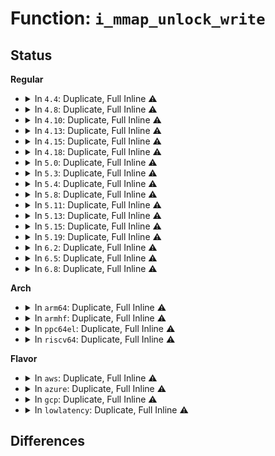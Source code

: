 # Function: <code>i_mmap_unlock_write</code>

## Status
<b>Regular</b>
<ul>
<li>
<details>
<summary>In <code>4.4</code>: Duplicate, Full Inline ⚠️</summary>

**Collision:** Static Duplication

**Inline:** Full

**Transformation:** False

**Instances:**

```
In kernel/fork.c (ffffffff8107fafe)
Location: include/linux/fs.h:502
Inline: True
Inline callers:
  - kernel/fork.c:copy_process
```
```
In mm/memory.c (ffffffff811bdd9e)
Location: include/linux/fs.h:502
Inline: True
Inline callers:
  - mm/memory.c:unmap_single_vma
  - mm/memory.c:unmap_mapping_range
```
```
In mm/mmap.c (ffffffff811c4a91)
Location: include/linux/fs.h:502
Inline: True
Inline callers:
  - mm/mmap.c:unlink_file_vma
  - mm/mmap.c:vma_link
  - mm/mmap.c:vma_adjust
  - mm/mmap.c:mm_drop_all_locks
```
```
In mm/mremap.c (ffffffff811c97e9)
Location: include/linux/fs.h:502
Inline: True
Inline callers:
  - mm/mremap.c:move_page_tables
```
```
In mm/hugetlb.c (ffffffff811ddf25)
Location: include/linux/fs.h:502
Inline: True
Inline callers:
  - mm/hugetlb.c:hugetlb_cow
  - mm/hugetlb.c:hugetlb_change_protection
  - mm/hugetlb.c:huge_pmd_share
```
```
In fs/hugetlbfs/inode.c (ffffffff812f4d90)
Location: include/linux/fs.h:502
Inline: True
Inline callers:
  - fs/hugetlbfs/inode.c:hugetlbfs_fallocate
```
</details>
</li>
<li>
<details>
<summary>In <code>4.8</code>: Duplicate, Full Inline ⚠️</summary>

**Collision:** Static Duplication

**Inline:** Full

**Transformation:** False

**Instances:**

```
In kernel/fork.c (ffffffff81080f5d)
Location: include/linux/fs.h:505
Inline: True
```
```
In mm/memory.c (ffffffff811d97a6)
Location: include/linux/fs.h:505
Inline: True
Inline callers:
  - mm/memory.c:unmap_mapping_range
  - mm/memory.c:unmap_single_vma
```
```
In mm/mmap.c (ffffffff811e4413)
Location: include/linux/fs.h:505
Inline: True
Inline callers:
  - mm/mmap.c:mm_drop_all_locks
  - mm/mmap.c:vma_adjust
  - mm/mmap.c:vma_link
  - mm/mmap.c:unlink_file_vma
```
```
In mm/mremap.c (ffffffff811e5e30)
Location: include/linux/fs.h:505
Inline: True
Inline callers:
  - mm/mremap.c:move_page_tables
  - mm/mremap.c:move_page_tables
```
```
In mm/hugetlb.c (ffffffff811fc82b)
Location: include/linux/fs.h:505
Inline: True
Inline callers:
  - mm/hugetlb.c:huge_pmd_share
  - mm/hugetlb.c:hugetlb_change_protection
  - mm/hugetlb.c:hugetlb_cow
```
```
In mm/khugepaged.c (ffffffff8121ae9d)
Location: include/linux/fs.h:505
Inline: True
Inline callers:
  - mm/khugepaged.c:collapse_shmem
```
```
In fs/hugetlbfs/inode.c (ffffffff81328623)
Location: include/linux/fs.h:505
Inline: True
Inline callers:
  - fs/hugetlbfs/inode.c:hugetlbfs_fallocate
  - fs/hugetlbfs/inode.c:remove_inode_hugepages
```
</details>
</li>
<li>
<details>
<summary>In <code>4.10</code>: Duplicate, Full Inline ⚠️</summary>

**Collision:** Static Duplication

**Inline:** Full

**Transformation:** False

**Instances:**

```
In kernel/fork.c (ffffffff81085962)
Location: include/linux/fs.h:456
Inline: True
```
```
In mm/memory.c (ffffffff811e8bb6)
Location: include/linux/fs.h:456
Inline: True
Inline callers:
  - mm/memory.c:unmap_mapping_range
  - mm/memory.c:unmap_single_vma
```
```
In mm/mmap.c (ffffffff811f4454)
Location: include/linux/fs.h:456
Inline: True
Inline callers:
  - mm/mmap.c:mm_drop_all_locks
  - mm/mmap.c:__vma_adjust
  - mm/mmap.c:vma_link
  - mm/mmap.c:unlink_file_vma
```
```
In mm/mremap.c (ffffffff811f6127)
Location: include/linux/fs.h:456
Inline: True
Inline callers:
  - mm/mremap.c:move_page_tables
  - mm/mremap.c:move_page_tables
```
```
In mm/hugetlb.c (ffffffff8120d31b)
Location: include/linux/fs.h:456
Inline: True
Inline callers:
  - mm/hugetlb.c:huge_pmd_share
  - mm/hugetlb.c:hugetlb_change_protection
  - mm/hugetlb.c:hugetlb_cow
```
```
In mm/khugepaged.c (ffffffff8122ccf2)
Location: include/linux/fs.h:456
Inline: True
Inline callers:
  - mm/khugepaged.c:collapse_shmem
```
```
In fs/hugetlbfs/inode.c (ffffffff8133e373)
Location: include/linux/fs.h:456
Inline: True
Inline callers:
  - fs/hugetlbfs/inode.c:hugetlbfs_fallocate
  - fs/hugetlbfs/inode.c:remove_inode_hugepages
```
</details>
</li>
<li>
<details>
<summary>In <code>4.13</code>: Duplicate, Full Inline ⚠️</summary>

**Collision:** Static Duplication

**Inline:** Full

**Transformation:** False

**Instances:**

```
In kernel/fork.c (ffffffff81082fca)
Location: include/linux/fs.h:467
Inline: True
```
```
In mm/memory.c (ffffffff811f3e0e)
Location: include/linux/fs.h:467
Inline: True
Inline callers:
  - mm/memory.c:unmap_mapping_range
  - mm/memory.c:unmap_single_vma
```
```
In mm/mmap.c (ffffffff811ff3d4)
Location: include/linux/fs.h:467
Inline: True
Inline callers:
  - mm/mmap.c:mm_drop_all_locks
  - mm/mmap.c:__vma_adjust
  - mm/mmap.c:vma_link
  - mm/mmap.c:unlink_file_vma
```
```
In mm/mremap.c (ffffffff81200f19)
Location: include/linux/fs.h:467
Inline: True
Inline callers:
  - mm/mremap.c:move_page_tables
  - mm/mremap.c:move_page_tables
```
```
In mm/hugetlb.c (ffffffff812191d0)
Location: include/linux/fs.h:467
Inline: True
Inline callers:
  - mm/hugetlb.c:huge_pmd_share
  - mm/hugetlb.c:hugetlb_change_protection
  - mm/hugetlb.c:hugetlb_cow
```
```
In mm/khugepaged.c (ffffffff81239576)
Location: include/linux/fs.h:467
Inline: True
Inline callers:
  - mm/khugepaged.c:collapse_shmem
```
```
In fs/hugetlbfs/inode.c (ffffffff81352fb0)
Location: include/linux/fs.h:467
Inline: True
Inline callers:
  - fs/hugetlbfs/inode.c:hugetlbfs_fallocate
  - fs/hugetlbfs/inode.c:remove_inode_hugepages
```
</details>
</li>
<li>
<details>
<summary>In <code>4.15</code>: Duplicate, Full Inline ⚠️</summary>

**Collision:** Static Duplication

**Inline:** Full

**Transformation:** False

**Instances:**

```
In kernel/fork.c (ffffffff810890e5)
Location: include/linux/fs.h:471
Inline: True
```
```
In mm/memory.c (ffffffff8120bace)
Location: include/linux/fs.h:471
Inline: True
Inline callers:
  - mm/memory.c:unmap_mapping_range
  - mm/memory.c:unmap_single_vma
```
```
In mm/mmap.c (ffffffff812179d4)
Location: include/linux/fs.h:471
Inline: True
Inline callers:
  - mm/mmap.c:mm_drop_all_locks
  - mm/mmap.c:__vma_adjust
  - mm/mmap.c:vma_link
  - mm/mmap.c:unlink_file_vma
```
```
In mm/mremap.c (ffffffff81219866)
Location: include/linux/fs.h:471
Inline: True
Inline callers:
  - mm/mremap.c:move_page_tables
  - mm/mremap.c:move_page_tables
```
```
In mm/hugetlb.c (ffffffff81234185)
Location: include/linux/fs.h:471
Inline: True
Inline callers:
  - mm/hugetlb.c:huge_pmd_share
  - mm/hugetlb.c:hugetlb_change_protection
  - mm/hugetlb.c:hugetlb_cow
```
```
In mm/khugepaged.c (ffffffff81257ce5)
Location: include/linux/fs.h:471
Inline: True
Inline callers:
  - mm/khugepaged.c:collapse_shmem
```
```
In fs/hugetlbfs/inode.c (ffffffff81377b1c)
Location: include/linux/fs.h:471
Inline: True
Inline callers:
  - fs/hugetlbfs/inode.c:hugetlbfs_fallocate
  - fs/hugetlbfs/inode.c:remove_inode_hugepages
```
</details>
</li>
<li>
<details>
<summary>In <code>4.18</code>: Duplicate, Full Inline ⚠️</summary>

**Collision:** Static Duplication

**Inline:** Full

**Transformation:** False

**Instances:**

```
In kernel/fork.c (ffffffff8108ba20)
Location: include/linux/fs.h:473
Inline: True
Inline callers:
  - kernel/fork.c:copy_mm
```
```
In mm/memory.c (ffffffff8122d09a)
Location: include/linux/fs.h:473
Inline: True
Inline callers:
  - mm/memory.c:unmap_mapping_pages
  - mm/memory.c:unmap_single_vma
```
```
In mm/mmap.c (ffffffff81238d30)
Location: include/linux/fs.h:473
Inline: True
Inline callers:
  - mm/mmap.c:mm_drop_all_locks
  - mm/mmap.c:__vma_adjust
  - mm/mmap.c:vma_link
  - mm/mmap.c:unlink_file_vma
```
```
In mm/mremap.c (ffffffff8123b190)
Location: include/linux/fs.h:473
Inline: True
Inline callers:
  - mm/mremap.c:move_page_tables
  - mm/mremap.c:move_page_tables
```
```
In mm/hugetlb.c (ffffffff8125727b)
Location: include/linux/fs.h:473
Inline: True
Inline callers:
  - mm/hugetlb.c:huge_pmd_share
  - mm/hugetlb.c:hugetlb_change_protection
  - mm/hugetlb.c:hugetlb_cow
```
```
In mm/khugepaged.c (ffffffff8127bc20)
Location: include/linux/fs.h:473
Inline: True
Inline callers:
  - mm/khugepaged.c:collapse_shmem
```
```
In fs/hugetlbfs/inode.c (ffffffff813a624a)
Location: include/linux/fs.h:473
Inline: True
Inline callers:
  - fs/hugetlbfs/inode.c:hugetlbfs_setattr
  - fs/hugetlbfs/inode.c:hugetlbfs_fallocate
  - fs/hugetlbfs/inode.c:remove_inode_hugepages
```
</details>
</li>
<li>
<details>
<summary>In <code>5.0</code>: Duplicate, Full Inline ⚠️</summary>

**Collision:** Static Duplication

**Inline:** Full

**Transformation:** False

**Instances:**

```
In kernel/fork.c (ffffffff81095535)
Location: include/linux/fs.h:510
Inline: True
```
```
In mm/memory.c (ffffffff8124062a)
Location: include/linux/fs.h:510
Inline: True
Inline callers:
  - mm/memory.c:unmap_mapping_pages
  - mm/memory.c:unmap_single_vma
```
```
In mm/mmap.c (ffffffff8124c6f0)
Location: include/linux/fs.h:510
Inline: True
Inline callers:
  - mm/mmap.c:mm_drop_all_locks
  - mm/mmap.c:__vma_adjust
  - mm/mmap.c:vma_link
  - mm/mmap.c:unlink_file_vma
```
```
In mm/mremap.c (ffffffff8124e9f6)
Location: include/linux/fs.h:510
Inline: True
```
```
In mm/hugetlb.c (ffffffff8126b8ef)
Location: include/linux/fs.h:510
Inline: True
Inline callers:
  - mm/hugetlb.c:huge_pmd_share
  - mm/hugetlb.c:hugetlb_change_protection
  - mm/hugetlb.c:hugetlb_cow
```
```
In mm/khugepaged.c (ffffffff8129002b)
Location: include/linux/fs.h:510
Inline: True
Inline callers:
  - mm/khugepaged.c:collapse_shmem
```
```
In fs/hugetlbfs/inode.c (ffffffff813bec7a)
Location: include/linux/fs.h:510
Inline: True
Inline callers:
  - fs/hugetlbfs/inode.c:hugetlbfs_setattr
  - fs/hugetlbfs/inode.c:hugetlbfs_fallocate
  - fs/hugetlbfs/inode.c:remove_inode_hugepages
```
</details>
</li>
<li>
<details>
<summary>In <code>5.3</code>: Duplicate, Full Inline ⚠️</summary>

**Collision:** Static Duplication

**Inline:** Full

**Transformation:** False

**Instances:**

```
In kernel/fork.c (ffffffff8109785d)
Location: include/linux/fs.h:522
Inline: True
Inline callers:
  - kernel/fork.c:dup_mmap
```
```
In mm/memory.c (ffffffff812528d8)
Location: include/linux/fs.h:522
Inline: True
Inline callers:
  - mm/memory.c:unmap_mapping_pages
  - mm/memory.c:unmap_single_vma
```
```
In mm/mmap.c (ffffffff8125eb20)
Location: include/linux/fs.h:522
Inline: True
Inline callers:
  - mm/mmap.c:mm_drop_all_locks
  - mm/mmap.c:__vma_adjust
  - mm/mmap.c:vma_link
  - mm/mmap.c:unlink_file_vma
```
```
In mm/mremap.c (ffffffff81260d46)
Location: include/linux/fs.h:522
Inline: True
```
```
In mm/hugetlb.c (ffffffff81286be9)
Location: include/linux/fs.h:522
Inline: True
Inline callers:
  - mm/hugetlb.c:huge_pmd_share
  - mm/hugetlb.c:hugetlb_change_protection
  - mm/hugetlb.c:hugetlb_cow
```
```
In mm/khugepaged.c (ffffffff812ab147)
Location: include/linux/fs.h:522
Inline: True
Inline callers:
  - mm/khugepaged.c:collapse_shmem
```
```
In fs/hugetlbfs/inode.c (ffffffff813e950e)
Location: include/linux/fs.h:522
Inline: True
Inline callers:
  - fs/hugetlbfs/inode.c:hugetlbfs_setattr
  - fs/hugetlbfs/inode.c:hugetlbfs_fallocate
  - fs/hugetlbfs/inode.c:remove_inode_hugepages
```
</details>
</li>
<li>
<details>
<summary>In <code>5.4</code>: Duplicate, Full Inline ⚠️</summary>

**Collision:** Static Duplication

**Inline:** Full

**Transformation:** False

**Instances:**

```
In kernel/fork.c (ffffffff8109df1d)
Location: include/linux/fs.h:529
Inline: True
Inline callers:
  - kernel/fork.c:dup_mmap
```
```
In mm/memory.c (ffffffff81260e38)
Location: include/linux/fs.h:529
Inline: True
Inline callers:
  - mm/memory.c:unmap_mapping_pages
  - mm/memory.c:unmap_single_vma
```
```
In mm/mmap.c (ffffffff8126d331)
Location: include/linux/fs.h:529
Inline: True
Inline callers:
  - mm/mmap.c:mm_drop_all_locks
  - mm/mmap.c:__vma_adjust
  - mm/mmap.c:vma_link
  - mm/mmap.c:unlink_file_vma
```
```
In mm/mremap.c (ffffffff8126f4d6)
Location: include/linux/fs.h:529
Inline: True
```
```
In mm/hugetlb.c (ffffffff812967e9)
Location: include/linux/fs.h:529
Inline: True
Inline callers:
  - mm/hugetlb.c:huge_pmd_share
  - mm/hugetlb.c:hugetlb_change_protection
  - mm/hugetlb.c:hugetlb_cow
```
```
In mm/khugepaged.c (ffffffff812bcae0)
Location: include/linux/fs.h:529
Inline: True
Inline callers:
  - mm/khugepaged.c:collapse_file
```
```
In fs/hugetlbfs/inode.c (ffffffff814035ae)
Location: include/linux/fs.h:529
Inline: True
Inline callers:
  - fs/hugetlbfs/inode.c:hugetlbfs_setattr
  - fs/hugetlbfs/inode.c:hugetlbfs_fallocate
  - fs/hugetlbfs/inode.c:remove_inode_hugepages
```
</details>
</li>
<li>
<details>
<summary>In <code>5.8</code>: Duplicate, Full Inline ⚠️</summary>

**Collision:** Static Duplication

**Inline:** Full

**Transformation:** False

**Instances:**

```
In kernel/fork.c (ffffffff810a559e)
Location: include/linux/fs.h:537
Inline: True
Inline callers:
  - kernel/fork.c:dup_mmap
```
```
In mm/memory.c (ffffffff812912b8)
Location: include/linux/fs.h:537
Inline: True
Inline callers:
  - mm/memory.c:unmap_mapping_pages
  - mm/memory.c:unmap_single_vma
```
```
In mm/mmap.c (ffffffff8129d531)
Location: include/linux/fs.h:537
Inline: True
Inline callers:
  - mm/mmap.c:mm_drop_all_locks
  - mm/mmap.c:__vma_adjust
  - mm/mmap.c:vma_link
  - mm/mmap.c:unlink_file_vma
```
```
In mm/mremap.c (ffffffff812a072d)
Location: include/linux/fs.h:537
Inline: True
Inline callers:
  - mm/mremap.c:move_page_tables
  - mm/mremap.c:move_page_tables
```
```
In mm/hugetlb.c (ffffffff812c98d5)
Location: include/linux/fs.h:537
Inline: True
Inline callers:
  - mm/hugetlb.c:hugetlb_change_protection
  - mm/hugetlb.c:hugetlb_page_mapping_lock_write
  - mm/hugetlb.c:hugetlb_page_mapping_lock_write
```
```
In mm/migrate.c (ffffffff812e6085)
Location: include/linux/fs.h:537
Inline: True
Inline callers:
  - mm/migrate.c:unmap_and_move_huge_page
```
```
In mm/khugepaged.c (ffffffff812f127e)
Location: include/linux/fs.h:537
Inline: True
Inline callers:
  - mm/khugepaged.c:retract_page_tables
```
```
In mm/memory-failure.c (ffffffff813011fc)
Location: include/linux/fs.h:537
Inline: True
```
```
In fs/hugetlbfs/inode.c (ffffffff81451374)
Location: include/linux/fs.h:537
Inline: True
Inline callers:
  - fs/hugetlbfs/inode.c:hugetlbfs_setattr
  - fs/hugetlbfs/inode.c:hugetlbfs_punch_hole
  - fs/hugetlbfs/inode.c:remove_inode_hugepages
```
</details>
</li>
<li>
<details>
<summary>In <code>5.11</code>: Duplicate, Full Inline ⚠️</summary>

**Collision:** Static Duplication

**Inline:** Full

**Transformation:** False

**Instances:**

```
In kernel/fork.c (ffffffff810a0d1a)
Location: include/linux/fs.h:501
Inline: True
Inline callers:
  - kernel/fork.c:dup_mmap
```
```
In mm/memory.c (ffffffff8129bc28)
Location: include/linux/fs.h:501
Inline: True
Inline callers:
  - mm/memory.c:unmap_mapping_pages
  - mm/memory.c:unmap_single_vma
```
```
In mm/mmap.c (ffffffff812a8942)
Location: include/linux/fs.h:501
Inline: True
Inline callers:
  - mm/mmap.c:mm_drop_all_locks
  - mm/mmap.c:__vma_adjust
  - mm/mmap.c:vma_link
  - mm/mmap.c:unlink_file_vma
```
```
In mm/mremap.c (ffffffff812abcff)
Location: include/linux/fs.h:501
Inline: True
Inline callers:
  - mm/mremap.c:move_page_tables
  - mm/mremap.c:move_page_tables
  - mm/mremap.c:move_page_tables
```
```
In mm/hugetlb.c (ffffffff812d5463)
Location: include/linux/fs.h:501
Inline: True
Inline callers:
  - mm/hugetlb.c:hugetlb_change_protection
```
```
In mm/migrate.c (ffffffff812f153d)
Location: include/linux/fs.h:501
Inline: True
Inline callers:
  - mm/migrate.c:unmap_and_move_huge_page
```
```
In mm/khugepaged.c (ffffffff812fc7d9)
Location: include/linux/fs.h:501
Inline: True
Inline callers:
  - mm/khugepaged.c:retract_page_tables
```
```
In mm/memory-failure.c (ffffffff8130d266)
Location: include/linux/fs.h:501
Inline: True
```
```
In fs/hugetlbfs/inode.c (ffffffff8146d894)
Location: include/linux/fs.h:501
Inline: True
Inline callers:
  - fs/hugetlbfs/inode.c:hugetlbfs_setattr
  - fs/hugetlbfs/inode.c:hugetlbfs_punch_hole
  - fs/hugetlbfs/inode.c:remove_inode_hugepages
```
</details>
</li>
<li>
<details>
<summary>In <code>5.13</code>: Duplicate, Full Inline ⚠️</summary>

**Collision:** Static Duplication

**Inline:** Full

**Transformation:** False

**Instances:**

```
In kernel/fork.c (ffffffff810a1a8c)
Location: include/linux/fs.h:502
Inline: True
Inline callers:
  - kernel/fork.c:dup_mmap
```
```
In mm/memory.c (ffffffff812a0ec5)
Location: include/linux/fs.h:502
Inline: True
Inline callers:
  - mm/memory.c:unmap_mapping_pages
  - mm/memory.c:unmap_mapping_page
  - mm/memory.c:unmap_single_vma
```
```
In mm/mmap.c (ffffffff812addef)
Location: include/linux/fs.h:502
Inline: True
Inline callers:
  - mm/mmap.c:mm_drop_all_locks
  - mm/mmap.c:__vma_adjust
  - mm/mmap.c:vma_link
  - mm/mmap.c:unlink_file_vma
```
```
In mm/mremap.c (ffffffff812b10cf)
Location: include/linux/fs.h:502
Inline: True
Inline callers:
  - mm/mremap.c:move_page_tables
  - mm/mremap.c:move_page_tables
  - mm/mremap.c:move_page_tables
```
```
In mm/hugetlb.c (ffffffff812de9c2)
Location: include/linux/fs.h:502
Inline: True
Inline callers:
  - mm/hugetlb.c:hugetlb_unshare_all_pmds
  - mm/hugetlb.c:hugetlb_change_protection
  - mm/hugetlb.c:hugetlb_cow
```
```
In mm/migrate.c (ffffffff812f783b)
Location: include/linux/fs.h:502
Inline: True
Inline callers:
  - mm/migrate.c:unmap_and_move_huge_page
```
```
In mm/khugepaged.c (ffffffff81303546)
Location: include/linux/fs.h:502
Inline: True
Inline callers:
  - mm/khugepaged.c:retract_page_tables
```
```
In mm/memory-failure.c (ffffffff81313803)
Location: include/linux/fs.h:502
Inline: True
```
```
In fs/hugetlbfs/inode.c (ffffffff81472e07)
Location: include/linux/fs.h:502
Inline: True
Inline callers:
  - fs/hugetlbfs/inode.c:hugetlbfs_setattr
  - fs/hugetlbfs/inode.c:hugetlbfs_fallocate
  - fs/hugetlbfs/inode.c:remove_inode_hugepages
```
</details>
</li>
<li>
<details>
<summary>In <code>5.15</code>: Duplicate, Full Inline ⚠️</summary>

**Collision:** Static Duplication

**Inline:** Full

**Transformation:** False

**Instances:**

```
In kernel/fork.c (ffffffff810b3651)
Location: include/linux/fs.h:509
Inline: True
Inline callers:
  - kernel/fork.c:dup_mmap
```
```
In mm/memory.c (ffffffff812e1845)
Location: include/linux/fs.h:509
Inline: True
Inline callers:
  - mm/memory.c:unmap_mapping_pages
  - mm/memory.c:unmap_mapping_page
  - mm/memory.c:unmap_single_vma
```
```
In mm/mmap.c (ffffffff812ef565)
Location: include/linux/fs.h:509
Inline: True
Inline callers:
  - mm/mmap.c:mm_drop_all_locks
  - mm/mmap.c:__vma_adjust
  - mm/mmap.c:vma_link
  - mm/mmap.c:unlink_file_vma
```
```
In mm/mremap.c (ffffffff812f2934)
Location: include/linux/fs.h:509
Inline: True
Inline callers:
  - mm/mremap.c:move_page_tables
  - mm/mremap.c:move_page_tables
  - mm/mremap.c:move_page_tables
  - mm/mremap.c:move_page_tables
```
```
In mm/hugetlb.c (ffffffff81325da7)
Location: include/linux/fs.h:509
Inline: True
Inline callers:
  - mm/hugetlb.c:hugetlb_unshare_all_pmds
  - mm/hugetlb.c:hugetlb_change_protection
  - mm/hugetlb.c:hugetlb_cow
```
```
In mm/migrate.c (ffffffff81341ea5)
Location: include/linux/fs.h:509
Inline: True
Inline callers:
  - mm/migrate.c:unmap_and_move_huge_page
```
```
In mm/khugepaged.c (ffffffff8134d2b0)
Location: include/linux/fs.h:509
Inline: True
Inline callers:
  - mm/khugepaged.c:retract_page_tables
```
```
In mm/memory-failure.c (ffffffff81360511)
Location: include/linux/fs.h:509
Inline: True
Inline callers:
  - mm/memory-failure.c:hwpoison_user_mappings
```
```
In fs/hugetlbfs/inode.c (ffffffff814c9917)
Location: include/linux/fs.h:509
Inline: True
Inline callers:
  - fs/hugetlbfs/inode.c:hugetlbfs_setattr
  - fs/hugetlbfs/inode.c:hugetlbfs_fallocate
  - fs/hugetlbfs/inode.c:remove_inode_hugepages
```
</details>
</li>
<li>
<details>
<summary>In <code>5.19</code>: Duplicate, Full Inline ⚠️</summary>

**Collision:** Static Duplication

**Inline:** Full

**Transformation:** False

**Instances:**

```
In kernel/fork.c (ffffffff810c988a)
Location: include/linux/fs.h:459
Inline: True
Inline callers:
  - kernel/fork.c:dup_mmap
```
```
In mm/memory.c (ffffffff81341fbb)
Location: include/linux/fs.h:459
Inline: True
Inline callers:
  - mm/memory.c:unmap_single_vma
```
```
In mm/mmap.c (ffffffff81352a22)
Location: include/linux/fs.h:459
Inline: True
Inline callers:
  - mm/mmap.c:mm_drop_all_locks
  - mm/mmap.c:__vma_adjust
  - mm/mmap.c:vma_link
  - mm/mmap.c:unlink_file_vma
```
```
In mm/mremap.c (ffffffff81356ae6)
Location: include/linux/fs.h:459
Inline: True
Inline callers:
  - mm/mremap.c:move_page_tables
  - mm/mremap.c:move_page_tables
  - mm/mremap.c:move_page_tables
  - mm/mremap.c:move_page_tables
```
```
In mm/hugetlb.c (ffffffff81394b12)
Location: include/linux/fs.h:459
Inline: True
Inline callers:
  - mm/hugetlb.c:hugetlb_unshare_all_pmds
  - mm/hugetlb.c:hugetlb_change_protection
  - mm/hugetlb.c:hugetlb_wp
  - mm/hugetlb.c:move_hugetlb_page_tables
```
```
In mm/migrate.c (ffffffff813b3c6e)
Location: include/linux/fs.h:459
Inline: True
Inline callers:
  - mm/migrate.c:unmap_and_move_huge_page
```
```
In mm/khugepaged.c (ffffffff813c3ceb)
Location: include/linux/fs.h:459
Inline: True
Inline callers:
  - mm/khugepaged.c:retract_page_tables
```
```
In mm/memory-failure.c (ffffffff813dbeae)
Location: include/linux/fs.h:459
Inline: True
Inline callers:
  - mm/memory-failure.c:hwpoison_user_mappings
```
```
In fs/hugetlbfs/inode.c (ffffffff81555ad0)
Location: include/linux/fs.h:459
Inline: True
Inline callers:
  - fs/hugetlbfs/inode.c:hugetlbfs_setattr
  - fs/hugetlbfs/inode.c:hugetlbfs_fallocate
  - fs/hugetlbfs/inode.c:remove_inode_hugepages
```
</details>
</li>
<li>
<details>
<summary>In <code>6.2</code>: Duplicate, Full Inline ⚠️</summary>

**Collision:** Static Duplication

**Inline:** Full

**Transformation:** False

**Instances:**

```
In kernel/fork.c (ffffffff810e6e9a)
Location: include/linux/fs.h:474
Inline: True
Inline callers:
  - kernel/fork.c:dup_mmap
```
```
In mm/mmap.c (ffffffff813cca7d)
Location: include/linux/fs.h:474
Inline: True
Inline callers:
  - mm/mmap.c:mm_drop_all_locks
  - mm/mmap.c:mmap_region
  - mm/mmap.c:__vma_adjust
  - mm/mmap.c:vma_expand
  - mm/mmap.c:vma_link
  - mm/mmap.c:unlink_file_vma
```
```
In mm/mremap.c (ffffffff813d1085)
Location: include/linux/fs.h:474
Inline: True
Inline callers:
  - mm/mremap.c:move_page_tables
  - mm/mremap.c:move_page_tables
  - mm/mremap.c:move_page_tables
  - mm/mremap.c:move_page_tables
```
```
In mm/hugetlb.c (ffffffff8140de56)
Location: include/linux/fs.h:474
Inline: True
Inline callers:
  - mm/hugetlb.c:hugetlb_unshare_pmds
  - mm/hugetlb.c:hugetlb_change_protection
  - mm/hugetlb.c:hugetlb_wp
  - mm/hugetlb.c:__unmap_hugepage_range_final
  - mm/hugetlb.c:__unmap_hugepage_range_final
  - mm/hugetlb.c:move_hugetlb_page_tables
```
```
In mm/migrate.c (ffffffff814348bb)
Location: include/linux/fs.h:474
Inline: True
Inline callers:
  - mm/migrate.c:unmap_and_move_huge_page
```
```
In mm/khugepaged.c (ffffffff81447bf5)
Location: include/linux/fs.h:474
Inline: True
Inline callers:
  - mm/khugepaged.c:retract_page_tables
  - mm/khugepaged.c:collapse_pte_mapped_thp
  - mm/khugepaged.c:collapse_pte_mapped_thp
```
```
In mm/memory-failure.c (ffffffff81462cc0)
Location: include/linux/fs.h:474
Inline: True
Inline callers:
  - mm/memory-failure.c:hwpoison_user_mappings
```
```
In fs/hugetlbfs/inode.c (ffffffff815f6d50)
Location: include/linux/fs.h:474
Inline: True
Inline callers:
  - fs/hugetlbfs/inode.c:hugetlbfs_setattr
  - fs/hugetlbfs/inode.c:hugetlbfs_fallocate
  - fs/hugetlbfs/inode.c:hugetlb_unmap_file_folio
```
</details>
</li>
<li>
<details>
<summary>In <code>6.5</code>: Duplicate, Full Inline ⚠️</summary>

**Collision:** Static Duplication

**Inline:** Full

**Transformation:** False

**Instances:**

```
In kernel/fork.c (ffffffff810f28d2)
Location: include/linux/fs.h:489
Inline: True
Inline callers:
  - kernel/fork.c:dup_mmap
```
```
In mm/mmap.c (ffffffff81401352)
Location: include/linux/fs.h:489
Inline: True
Inline callers:
  - mm/mmap.c:mm_drop_all_locks
  - mm/mmap.c:mmap_region
  - mm/mmap.c:vma_complete
  - mm/mmap.c:vma_link
  - mm/mmap.c:unlink_file_vma
```
```
In mm/mremap.c (ffffffff81405a6b)
Location: include/linux/fs.h:489
Inline: True
Inline callers:
  - mm/mremap.c:move_page_tables
  - mm/mremap.c:move_page_tables
  - mm/mremap.c:move_page_tables
  - mm/mremap.c:move_page_tables
```
```
In mm/hugetlb.c (ffffffff81441237)
Location: include/linux/fs.h:489
Inline: True
Inline callers:
  - mm/hugetlb.c:hugetlb_unshare_pmds
  - mm/hugetlb.c:hugetlb_change_protection
  - mm/hugetlb.c:hugetlb_wp
  - mm/hugetlb.c:__unmap_hugepage_range_final
  - mm/hugetlb.c:__unmap_hugepage_range_final
  - mm/hugetlb.c:move_hugetlb_page_tables
```
```
In mm/migrate.c (ffffffff8146a1ef)
Location: include/linux/fs.h:489
Inline: True
Inline callers:
  - mm/migrate.c:unmap_and_move_huge_page
```
```
In mm/khugepaged.c (ffffffff8147d54f)
Location: include/linux/fs.h:489
Inline: True
Inline callers:
  - mm/khugepaged.c:retract_page_tables
  - mm/khugepaged.c:collapse_pte_mapped_thp
  - mm/khugepaged.c:collapse_pte_mapped_thp
```
```
In mm/memory-failure.c (ffffffff8149860c)
Location: include/linux/fs.h:489
Inline: True
Inline callers:
  - mm/memory-failure.c:hwpoison_user_mappings
```
```
In fs/hugetlbfs/inode.c (ffffffff8162ee10)
Location: include/linux/fs.h:489
Inline: True
Inline callers:
  - fs/hugetlbfs/inode.c:hugetlbfs_setattr
  - fs/hugetlbfs/inode.c:hugetlbfs_fallocate
  - fs/hugetlbfs/inode.c:hugetlb_unmap_file_folio
```
</details>
</li>
<li>
<details>
<summary>In <code>6.8</code>: Duplicate, Full Inline ⚠️</summary>

**Collision:** Static Duplication

**Inline:** Full

**Transformation:** False

**Instances:**

```
In kernel/fork.c (ffffffff810fb588)
Location: include/linux/fs.h:522
Inline: True
Inline callers:
  - kernel/fork.c:dup_mmap
```
```
In mm/mmap.c (ffffffff8142d9a0)
Location: include/linux/fs.h:522
Inline: True
Inline callers:
  - mm/mmap.c:mm_drop_all_locks
  - mm/mmap.c:mmap_region
  - mm/mmap.c:vma_complete
  - mm/mmap.c:vma_link
  - mm/mmap.c:unlink_file_vma
```
```
In mm/mremap.c (ffffffff81431ecc)
Location: include/linux/fs.h:522
Inline: True
Inline callers:
  - mm/mremap.c:move_page_tables
  - mm/mremap.c:move_page_tables
  - mm/mremap.c:move_page_tables
```
```
In mm/hugetlb.c (ffffffff8147b348)
Location: include/linux/fs.h:522
Inline: True
Inline callers:
  - mm/hugetlb.c:hugetlb_unshare_pmds
  - mm/hugetlb.c:hugetlb_change_protection
  - mm/hugetlb.c:hugetlb_wp
  - mm/hugetlb.c:__hugetlb_zap_end
  - mm/hugetlb.c:move_hugetlb_page_tables
```
```
In mm/migrate.c (ffffffff814991b9)
Location: include/linux/fs.h:522
Inline: True
Inline callers:
  - mm/migrate.c:unmap_and_move_huge_page
```
```
In mm/memory-failure.c (ffffffff814c7fee)
Location: include/linux/fs.h:522
Inline: True
Inline callers:
  - mm/memory-failure.c:hwpoison_user_mappings
```
```
In fs/proc/task_mmu.c (ffffffff8159d4f8)
Location: include/linux/fs.h:522
Inline: True
Inline callers:
  - fs/proc/task_mmu.c:pagemap_scan_hugetlb_entry
```
```
In fs/hugetlbfs/inode.c (ffffffff81668300)
Location: include/linux/fs.h:522
Inline: True
Inline callers:
  - fs/hugetlbfs/inode.c:hugetlbfs_setattr
  - fs/hugetlbfs/inode.c:hugetlbfs_fallocate
  - fs/hugetlbfs/inode.c:hugetlb_unmap_file_folio
```
</details>
</li>
</ul>
<b>Arch</b>
<ul>
<li>
<details>
<summary>In <code>arm64</code>: Duplicate, Full Inline ⚠️</summary>

**Collision:** Static Duplication

**Inline:** Full

**Transformation:** False

**Instances:**

```
In kernel/fork.c (ffff8000100f2b74)
Location: include/linux/fs.h:529
Inline: True
Inline callers:
  - kernel/fork.c:dup_mmap
```
```
In mm/memory.c (ffff8000102f81ec)
Location: include/linux/fs.h:529
Inline: True
Inline callers:
  - mm/memory.c:unmap_mapping_pages
  - mm/memory.c:unmap_single_vma
```
```
In mm/mmap.c (ffff800010304408)
Location: include/linux/fs.h:529
Inline: True
Inline callers:
  - mm/mmap.c:mm_drop_all_locks
  - mm/mmap.c:__vma_adjust
  - mm/mmap.c:vma_link
  - mm/mmap.c:unlink_file_vma
```
```
In mm/mremap.c (ffff800010306530)
Location: include/linux/fs.h:529
Inline: True
Inline callers:
  - mm/mremap.c:move_page_tables
  - mm/mremap.c:move_page_tables
```
```
In mm/hugetlb.c (ffff800010333808)
Location: include/linux/fs.h:529
Inline: True
Inline callers:
  - mm/hugetlb.c:huge_pmd_share
  - mm/hugetlb.c:hugetlb_change_protection
  - mm/hugetlb.c:hugetlb_cow
```
```
In mm/khugepaged.c (ffff80001035dd10)
Location: include/linux/fs.h:529
Inline: True
Inline callers:
  - mm/khugepaged.c:collapse_file
```
```
In fs/hugetlbfs/inode.c (ffff8000104e2030)
Location: include/linux/fs.h:529
Inline: True
Inline callers:
  - fs/hugetlbfs/inode.c:hugetlbfs_setattr
  - fs/hugetlbfs/inode.c:hugetlbfs_fallocate
  - fs/hugetlbfs/inode.c:remove_inode_hugepages
```
</details>
</li>
<li>
<details>
<summary>In <code>armhf</code>: Duplicate, Full Inline ⚠️</summary>

**Collision:** Static Duplication

**Inline:** Full

**Transformation:** False

**Instances:**

```
In kernel/fork.c (c0351424)
Location: include/linux/fs.h:529
Inline: True
Inline callers:
  - kernel/fork.c:dup_mmap
```
```
In mm/memory.c (c051a9c4)
Location: include/linux/fs.h:529
Inline: True
Inline callers:
  - mm/memory.c:unmap_mapping_pages
```
```
In mm/mmap.c (c0522b5c)
Location: include/linux/fs.h:529
Inline: True
Inline callers:
  - mm/mmap.c:mm_drop_all_locks
  - mm/mmap.c:__vma_adjust
  - mm/mmap.c:vma_link
  - mm/mmap.c:unlink_file_vma
```
```
In mm/mremap.c (c0524154)
Location: include/linux/fs.h:529
Inline: True
Inline callers:
  - mm/mremap.c:move_page_tables
```
</details>
</li>
<li>
<details>
<summary>In <code>ppc64el</code>: Duplicate, Full Inline ⚠️</summary>

**Collision:** Static Duplication

**Inline:** Full

**Transformation:** False

**Instances:**

```
In kernel/fork.c (c00000000013874c)
Location: include/linux/fs.h:529
Inline: True
Inline callers:
  - kernel/fork.c:dup_mmap
```
```
In mm/memory.c (c0000000003c1518)
Location: include/linux/fs.h:529
Inline: True
Inline callers:
  - mm/memory.c:unmap_mapping_pages
  - mm/memory.c:unmap_single_vma
```
```
In mm/mmap.c (c0000000003d1230)
Location: include/linux/fs.h:529
Inline: True
Inline callers:
  - mm/mmap.c:mm_drop_all_locks
  - mm/mmap.c:__vma_adjust
  - mm/mmap.c:vma_link
  - mm/mmap.c:unlink_file_vma
```
```
In mm/mremap.c (c0000000003d427c)
Location: include/linux/fs.h:529
Inline: True
Inline callers:
  - mm/mremap.c:move_page_tables
```
```
In mm/hugetlb.c (c00000000040fde4)
Location: include/linux/fs.h:529
Inline: True
Inline callers:
  - mm/hugetlb.c:hugetlb_change_protection
  - mm/hugetlb.c:hugetlb_cow
```
```
In mm/khugepaged.c (c000000000449420)
Location: include/linux/fs.h:529
Inline: True
Inline callers:
  - mm/khugepaged.c:collapse_file
```
```
In fs/hugetlbfs/inode.c (c00000000061eae8)
Location: include/linux/fs.h:529
Inline: True
Inline callers:
  - fs/hugetlbfs/inode.c:hugetlbfs_setattr
  - fs/hugetlbfs/inode.c:hugetlbfs_fallocate
  - fs/hugetlbfs/inode.c:remove_inode_hugepages
```
</details>
</li>
<li>
<details>
<summary>In <code>riscv64</code>: Duplicate, Full Inline ⚠️</summary>

**Collision:** Static Duplication

**Inline:** Full

**Transformation:** False

**Instances:**

```
In kernel/fork.c (ffffffe0000bf74a)
Location: include/linux/fs.h:529
Inline: True
Inline callers:
  - kernel/fork.c:dup_mmap
```
```
In mm/memory.c (ffffffe00020879a)
Location: include/linux/fs.h:529
Inline: True
Inline callers:
  - mm/memory.c:unmap_mapping_pages
  - mm/memory.c:unmap_single_vma
```
```
In mm/mmap.c (ffffffe000210c36)
Location: include/linux/fs.h:529
Inline: True
Inline callers:
  - mm/mmap.c:mm_drop_all_locks
  - mm/mmap.c:__vma_adjust
  - mm/mmap.c:vma_link
  - mm/mmap.c:unlink_file_vma
```
```
In mm/mremap.c (ffffffe000211da4)
Location: include/linux/fs.h:529
Inline: True
Inline callers:
  - mm/mremap.c:move_page_tables
```
```
In mm/hugetlb.c (ffffffe000231034)
Location: include/linux/fs.h:529
Inline: True
Inline callers:
  - mm/hugetlb.c:huge_pmd_share
  - mm/hugetlb.c:hugetlb_change_protection
  - mm/hugetlb.c:hugetlb_cow
```
```
In fs/hugetlbfs/inode.c (ffffffe000355b4e)
Location: include/linux/fs.h:529
Inline: True
Inline callers:
  - fs/hugetlbfs/inode.c:hugetlbfs_setattr
  - fs/hugetlbfs/inode.c:hugetlbfs_fallocate
  - fs/hugetlbfs/inode.c:remove_inode_hugepages
```
</details>
</li>
</ul>
<b>Flavor</b>
<ul>
<li>
<details>
<summary>In <code>aws</code>: Duplicate, Full Inline ⚠️</summary>

**Collision:** Static Duplication

**Inline:** Full

**Transformation:** False

**Instances:**

```
In kernel/fork.c (ffffffff8109783d)
Location: include/linux/fs.h:529
Inline: True
Inline callers:
  - kernel/fork.c:dup_mmap
```
```
In mm/memory.c (ffffffff81259488)
Location: include/linux/fs.h:529
Inline: True
Inline callers:
  - mm/memory.c:unmap_mapping_pages
  - mm/memory.c:unmap_single_vma
```
```
In mm/mmap.c (ffffffff81265981)
Location: include/linux/fs.h:529
Inline: True
Inline callers:
  - mm/mmap.c:mm_drop_all_locks
  - mm/mmap.c:__vma_adjust
  - mm/mmap.c:vma_link
  - mm/mmap.c:unlink_file_vma
```
```
In mm/mremap.c (ffffffff81267b26)
Location: include/linux/fs.h:529
Inline: True
```
```
In mm/hugetlb.c (ffffffff8128edc9)
Location: include/linux/fs.h:529
Inline: True
Inline callers:
  - mm/hugetlb.c:huge_pmd_share
  - mm/hugetlb.c:hugetlb_change_protection
  - mm/hugetlb.c:hugetlb_cow
```
```
In mm/khugepaged.c (ffffffff812b50c0)
Location: include/linux/fs.h:529
Inline: True
Inline callers:
  - mm/khugepaged.c:collapse_file
```
```
In fs/hugetlbfs/inode.c (ffffffff813fbb8e)
Location: include/linux/fs.h:529
Inline: True
Inline callers:
  - fs/hugetlbfs/inode.c:hugetlbfs_setattr
  - fs/hugetlbfs/inode.c:hugetlbfs_fallocate
  - fs/hugetlbfs/inode.c:remove_inode_hugepages
```
</details>
</li>
<li>
<details>
<summary>In <code>azure</code>: Duplicate, Full Inline ⚠️</summary>

**Collision:** Static Duplication

**Inline:** Full

**Transformation:** False

**Instances:**

```
In kernel/fork.c (ffffffff810862bd)
Location: include/linux/fs.h:529
Inline: True
Inline callers:
  - kernel/fork.c:dup_mmap
```
```
In mm/memory.c (ffffffff8124b908)
Location: include/linux/fs.h:529
Inline: True
Inline callers:
  - mm/memory.c:unmap_mapping_pages
  - mm/memory.c:unmap_single_vma
```
```
In mm/mmap.c (ffffffff81257da1)
Location: include/linux/fs.h:529
Inline: True
Inline callers:
  - mm/mmap.c:mm_drop_all_locks
  - mm/mmap.c:__vma_adjust
  - mm/mmap.c:vma_link
  - mm/mmap.c:unlink_file_vma
```
```
In mm/mremap.c (ffffffff81259e76)
Location: include/linux/fs.h:529
Inline: True
```
```
In mm/hugetlb.c (ffffffff81280b42)
Location: include/linux/fs.h:529
Inline: True
Inline callers:
  - mm/hugetlb.c:huge_pmd_share
  - mm/hugetlb.c:hugetlb_change_protection
  - mm/hugetlb.c:hugetlb_cow
```
```
In mm/khugepaged.c (ffffffff812a60e8)
Location: include/linux/fs.h:529
Inline: True
Inline callers:
  - mm/khugepaged.c:collapse_file
```
```
In fs/hugetlbfs/inode.c (ffffffff813ec60e)
Location: include/linux/fs.h:529
Inline: True
Inline callers:
  - fs/hugetlbfs/inode.c:hugetlbfs_setattr
  - fs/hugetlbfs/inode.c:hugetlbfs_fallocate
  - fs/hugetlbfs/inode.c:remove_inode_hugepages
```
</details>
</li>
<li>
<details>
<summary>In <code>gcp</code>: Duplicate, Full Inline ⚠️</summary>

**Collision:** Static Duplication

**Inline:** Full

**Transformation:** False

**Instances:**

```
In kernel/fork.c (ffffffff810977ed)
Location: include/linux/fs.h:529
Inline: True
Inline callers:
  - kernel/fork.c:dup_mmap
```
```
In mm/memory.c (ffffffff81257228)
Location: include/linux/fs.h:529
Inline: True
Inline callers:
  - mm/memory.c:unmap_mapping_pages
  - mm/memory.c:unmap_single_vma
```
```
In mm/mmap.c (ffffffff81263721)
Location: include/linux/fs.h:529
Inline: True
Inline callers:
  - mm/mmap.c:mm_drop_all_locks
  - mm/mmap.c:__vma_adjust
  - mm/mmap.c:vma_link
  - mm/mmap.c:unlink_file_vma
```
```
In mm/mremap.c (ffffffff812658c6)
Location: include/linux/fs.h:529
Inline: True
```
```
In mm/hugetlb.c (ffffffff8128cbd9)
Location: include/linux/fs.h:529
Inline: True
Inline callers:
  - mm/hugetlb.c:huge_pmd_share
  - mm/hugetlb.c:hugetlb_change_protection
  - mm/hugetlb.c:hugetlb_cow
```
```
In mm/khugepaged.c (ffffffff812b2ed0)
Location: include/linux/fs.h:529
Inline: True
Inline callers:
  - mm/khugepaged.c:collapse_file
```
```
In fs/hugetlbfs/inode.c (ffffffff813f8f0e)
Location: include/linux/fs.h:529
Inline: True
Inline callers:
  - fs/hugetlbfs/inode.c:hugetlbfs_setattr
  - fs/hugetlbfs/inode.c:hugetlbfs_fallocate
  - fs/hugetlbfs/inode.c:remove_inode_hugepages
```
</details>
</li>
<li>
<details>
<summary>In <code>lowlatency</code>: Duplicate, Full Inline ⚠️</summary>

**Collision:** Static Duplication

**Inline:** Full

**Transformation:** False

**Instances:**

```
In kernel/fork.c (ffffffff8109f3ed)
Location: include/linux/fs.h:529
Inline: True
Inline callers:
  - kernel/fork.c:dup_mmap
```
```
In mm/memory.c (ffffffff81266c18)
Location: include/linux/fs.h:529
Inline: True
Inline callers:
  - mm/memory.c:unmap_mapping_pages
  - mm/memory.c:unmap_single_vma
```
```
In mm/mmap.c (ffffffff812730e1)
Location: include/linux/fs.h:529
Inline: True
Inline callers:
  - mm/mmap.c:mm_drop_all_locks
  - mm/mmap.c:__vma_adjust
  - mm/mmap.c:vma_link
  - mm/mmap.c:unlink_file_vma
```
```
In mm/mremap.c (ffffffff81275276)
Location: include/linux/fs.h:529
Inline: True
```
```
In mm/hugetlb.c (ffffffff8129c9a7)
Location: include/linux/fs.h:529
Inline: True
Inline callers:
  - mm/hugetlb.c:huge_pmd_share
  - mm/hugetlb.c:hugetlb_change_protection
  - mm/hugetlb.c:hugetlb_cow
```
```
In mm/khugepaged.c (ffffffff812c330c)
Location: include/linux/fs.h:529
Inline: True
Inline callers:
  - mm/khugepaged.c:collapse_file
```
```
In fs/hugetlbfs/inode.c (ffffffff8140ed4e)
Location: include/linux/fs.h:529
Inline: True
Inline callers:
  - fs/hugetlbfs/inode.c:hugetlbfs_setattr
  - fs/hugetlbfs/inode.c:hugetlbfs_fallocate
  - fs/hugetlbfs/inode.c:remove_inode_hugepages
```
</details>
</li>
</ul>

## Differences

